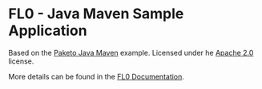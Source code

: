 # FL0 - Java Maven Sample Application

Based on the [Paketo Java Maven](https://github.com/paketo-buildpacks/samples/tree/main/java/maven) example. Licensed under he [Apache 2.0](LICENSE) license.

More details can be found in the [FL0 Documentation](https://docs.fl0.com/).